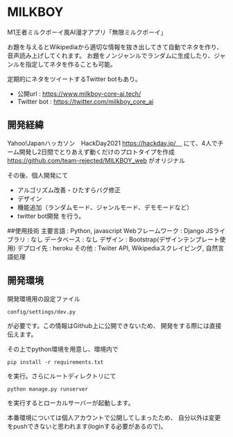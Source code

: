 # MILKBOY
M1王者ミルクボーイ風AI漫才アプリ「無限ミルクボーイ」

お題を与えるとWikipediaから適切な情報を抜き出してきて自動でネタを作り、音声読み上げしてくれます。
お題をノンジャンルでランダムに生成したり、ジャンルを指定してネタを作ることも可能。

定期的にネタをツイートするTwitter botもあり。

- 公開url : https://www.milkboy-core-ai.tech/
- Twitter bot : https://twitter.com/milkboy_core_ai

## 開発経緯
Yahoo!Japanハッカソン　HackDay2021
https://hackday.jp/　
にて、4人でチーム開発し2日間でとりあえず動くだけのプロトタイプを作成
https://github.com/team-rejected/MILKBOY_web がオリジナル

その後、個人開発にて
- アルゴリズム改善・ひたすらバグ修正
- デザイン
- 機能追加（ランダムモード、ジャンルモード、デモモードなど）
- twitter bot開発
を行う。

##使用技術
主要言語 : Python, javascript
Webフレームワーク : Django
JSライブラリ : なし
データベース : なし
デザイン : Bootstrap(デザインテンプレート使用)
デプロイ先 : heroku
その他 : Twiiter API, Wikipediaスクレイピング, 自然言語処理


## 開発環境
開発環境用の設定ファイル
```
config/settings/dev.py
```
が必要です。この情報はGithub上に公開できないため、
開発をする際には直接伝えます。

その上でpython環境を用意し、環境内で
```buildoutcfg
pip install -r requirements.txt
```
を実行。さらにルートディレクトリにて
```buildoutcfg
python manage.py runserver
```
を実行するとローカルサーバーが起動します。

本番環境については個人アカウントで公開してしまったため、
自分以外は変更をpushできないと思われます(loginする必要があるので)。

